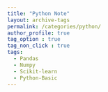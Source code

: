 ```yaml
---
title: "Python Note"
layout: archive-tags
permalink: /categories/python/
author_profile: true
tag_option : true
tag_non_click : true
tags: 
  - Pandas
  - Numpy
  - Scikit-learn
  - Python-Basic
---
```



